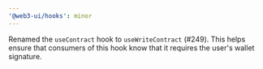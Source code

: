 ```yaml
---
'@web3-ui/hooks': minor
---
```


Renamed the `useContract` hook to `useWriteContract` (#249). This helps ensure that consumers of this hook know that it requires the user's wallet signature.
